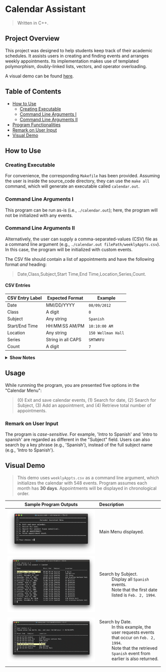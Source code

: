 # Calendar Assistant

> Written in C++.

## Project Overview
This project was designed to help students keep track of their academic schedules. It assists users in creating and finding events and arranges weekly appointments. Its implementation makes use of templated polymorphism, doubly-linked lists, vectors, and operator overloading. 

A visual demo can be found [here](https://github.com/jschhie/calendar-prog/blob/master/README.md#visual-demo).


## Table of Contents
* [How to Use](https://github.com/jschhie/calendar-prog/blob/master/README.md#how-to-use)
  * [Creating Executable](https://github.com/jschhie/calendar-prog/blob/master/README.md#creating-executable)
  * [Command Line Arguments I](https://github.com/jschhie/calendar-prog/blob/master/README.md#command-line-arguments-i)
  * [Command Line Arguments II](https://github.com/jschhie/calendar-prog/blob/master/README.md#command-line-arguments-ii)
 * [Program Functionalities](https://github.com/jschhie/calendar-prog/blob/master/README.md#usage)
  * [Remark on User Input](https://github.com/jschhie/calendar-prog/blob/master/README.md#remark-on-user-input)
* [Visual Demo](https://github.com/jschhie/calendar-prog/blob/master/README.md#visual-demo)


## How to Use


### Creating Executable
For convenience, the corresponding ```Makefile``` has been provided. Assuming the user is inside the source_code directory, they can use the ```make all``` command, which will generate an executable called ```calendar.out```.

### Command Line Arguments I
This program can be run as-is (i.e., ```./calendar.out```); here, the program will not be initialized with any events.


### Command Line Arguments II 
Alternatively, the user can supply a comma-separated-values (CSV) file as a command line argument (e.g., ```./calendar.out filePath/weeklyAppts.csv```). In this case, the program will be initialized with custom events.

The CSV file should contain a list of appointments and have the following format *and* heading:
> Date,Class,Subject,Start Time,End Time,Location,Series,Count.


#### CSV Entries
| CSV Entry Label   | Expected Format     | Example           |
| ----------------- | -----------------   | -------           |
| Date              | MM/DD/YYYY          | ```08/09/2012```        |
| Class             | A digit             | ```0```                 |
| Subject           | Any string          | ```Spanish```           |
| Start/End Time    | HH:MM:SS AM/PM      | ```10:10:00 AM```       |
| Location          | Any string          | ```150 Wellman Hall```  |
| Series            | String in all CAPS  | ```SMTWRFU```           |
| Count             | A digit             | ```7```                 |


<details>
 <summary><b>Show Notes</b></summary>
 <dl>
  <dt> Abbreviations </dt>
  <dd> S - Saturday, M - Monday, T - Tuesday, W - Wednesday, R - Thursday, F - Friday, and U - Sunday. </dd>
  <dt> Adding Non-Weekly Events </dt>
  <dd> The user can either (1) leave both the "Series" and "Count" blank, 
   or (2) provide both, so that "Series" is a single character and "Count" is 1. </dd>
 </dl>
</details>

## Usage

While runnning the program, you are presented five options in the "Calendar Menu": 
> (0) Exit and save calendar events, (1) Search for date, (2) Search for Subject, (3) Add an appointment, and (4) Retrieve total number of  appointments. 


### Remark on User Input
The program is *case-sensitive*. For example, 'Intro to Spanish' and 'intro to spanish' are regarded as different in the "Subject" field. Users can also search by a key phrase (e.g., 'Spanish'), instead of the full subject name (e.g., 'Intro to Spanish').


## Visual Demo
> This demo uses ```weeklyAppts.csv``` as a command line argument, which initializes the calendar with 548 events. Program assumes each month has __30 days__. Appointments will be displayed in chronological order.

| Sample Program Outputs | Description |
| :---: | :--- |
| ![alt text](https://github.com/jschhie/Calendar-Assistant/blob/master/calendar_demos/Main%20Menu.png "Initial State Using Sample CSV File") | <dl><dt>Main Menu displayed.</dt></dl>|
| ![alt text](https://github.com/jschhie/Calendar-Assistant/blob/master/calendar_demos/New%20Search%20Subject%20Output.png "Query: Search by Subject") | <dl><dt> Search by Subject. </dt> <dd>Display all `Spanish` events.</dd> <dd> Note that the first date listed is `Feb. 2, 1994`.</dd></dl> |
| ![alt text](https://github.com/jschhie/Calendar-Assistant/blob/master/calendar_demos/New%20Search%20Date%20Output.png "Query: Search by Date")| <dl><dt>Search by Date.</dt> <dd>In this example, the user requests events that occur on `Feb. 2, 1994`. </dd> <dd> Note that the retrieved ```Spanish``` event from earlier is also returned. </dd> </dl> | 
